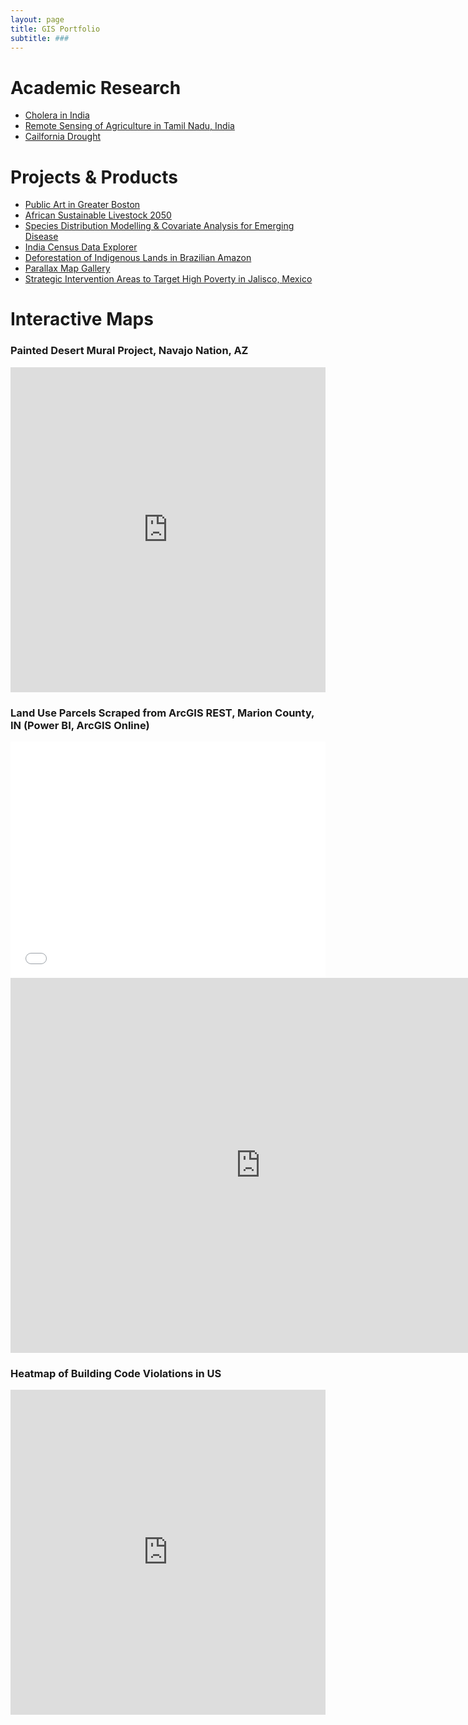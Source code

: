 ```yaml
---
layout: page
title: GIS Portfolio
subtitle: ###
---
```


# Academic Research
- [Cholera in India](https://aish-venkat.github.io/gis/cholera/) 
- [Remote Sensing of Agriculture in Tamil Nadu, India](https://aish-venkat.github.io/gis/tn_ag/)
- [Cailfornia Drought](https://aish-venkat.github.io/gis/ca_drought/)

# Projects & Products
- [Public Art in Greater Boston](https://aish-venkat.github.io/gis/bos_art/) 
- [African Sustainable Livestock 2050](https://aish-venkat.github.io/gis/asl2050/)
- [Species Distribution Modelling & Covariate Analysis for Emerging Disease](http://rpubs.com/ashvenkat/abraid) 
- [India Census Data Explorer](http://apps.aishwarya-venkat.com/shiny/IndiaCensusDataExplorer/)
- [Deforestation of Indigenous Lands in Brazilian Amazon](https://aish-venkat.github.io/gis/amazon/)
- [Parallax Map Gallery](https://aish-venkat.github.io/gis/parallax/)
- [Strategic Intervention Areas to Target High Poverty in Jalisco, Mexico](https://aish-venkat.github.io/gis/jalisco/)

# Interactive Maps

### Painted Desert Mural Project, Navajo Nation, AZ

<iframe width="100%" height="520" frameborder="0" src="https://avenkat.carto.com/viz/bd8a3375-8bc1-4e34-923d-85551b109546/embed_map" allowfullscreen webkitallowfullscreen mozallowfullscreen oallowfullscreen msallowfullscreen></iframe>

### Land Use Parcels Scraped from ArcGIS REST, Marion County, IN (Power BI, ArcGIS Online)

<style>.embed-container {position: relative; padding-bottom: 75%; height: 0; max-width: 100%;} .embed-container iframe, .embed-container object, .embed-container iframe{position: absolute; top: 0; left: 0; width: 100%; height: 100%;} small{position: absolute; z-index: 40; bottom: 0; margin-bottom: -15px;}</style><div class="embed-container"><iframe width="800" height="600" frameborder="0" scrolling="no" marginheight="0" marginwidth="0" title="Marion County Zoning" src="//www.arcgis.com/apps/Embed/index.html?webmap=bbd86aca56554017a8015078db0ad4da&amp;extent=-86.3811,39.6236,-85.6965,39.936&zoom=true&previewImage=false&scale=true&details=true&disable_scroll=true&theme=light"></iframe></div>

<iframe width="800" height="600" src="https://app.powerbi.com/view?r=eyJrIjoiZTc3NDk3ZWUtMDM0Ni00ZmJmLWI2ZDItZjAyMGZmZTk0YWFmIiwidCI6ImZiYmY2YzYwLTAzNDQtNGMyOS05NDU5LTcyNTY4NTczOWIxOSIsImMiOjN9" frameborder="0" allowFullScreen="true"></iframe>

### Heatmap of Building Code Violations in US

<iframe width="100%" height="520" frameborder="0" src="https://avenkat.carto.com/viz/f54ac236-2cad-11e6-ae79-0ef7f98ade21/embed_map" allowfullscreen webkitallowfullscreen mozallowfullscreen oallowfullscreen msallowfullscreen></iframe>


